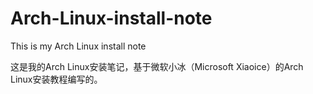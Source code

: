 # Arch-Linux-install-note

This is my Arch Linux install note

这是我的Arch Linux安装笔记，基于微软小冰（Microsoft Xiaoice）的Arch Linux安装教程编写的。
